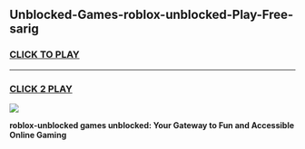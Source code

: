 
## Unblocked-Games-roblox-unblocked-Play-Free-sarig
<h3>
<a href="https://premium76.site?title=roblox-unblocked&ref=23A">CLICK TO PLAY</a></h3>
<hr>

<h3>
<a href="https://premium76.site?title=roblox-unblocked&ref=23A">CLICK 2 PLAY</a>
  
</h3>

<a href="https://premium76.site?title=roblox-unblocked&ref=23A"><img src="https://clearcache.store/games.png"></a>


**roblox-unblocked games unblocked: Your Gateway to Fun and Accessible Online Gaming**

